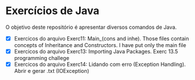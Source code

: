 # Exercícios de Java
O objetivo deste repositório é apresentar diversos comandos de Java.

- [x] Exercicos do arquivo Exerc11: Main_(cons and inhe). Those files contain concepts of Inheritance and Constructors. I have put only the main file
- [x] Exercicos do arquivo Exerc13: Importing Java Packages. Exerc 13.5 programming challege
- [x] Exercicos do arquivo Exerc14: Lidando com erro (Exception Handling). Abrir e gerar .txt (IOException)
